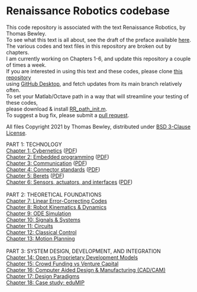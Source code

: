 # Renaissance Robotics codebase
This code repository is associated with the text Renaissance Robotics, by Thomas Bewley.<BR>
To see what this text is all about, see the draft of the preface available <a href="https://github.com/tbewley/RR/blob/main/RR_chap00.pdf">here</a>.<BR>
The various codes and text files in this repository are broken out by chapters.<BR>
I am currently working on Chapters 1-6, and update this repository a couple of times a week.<BR>
If you are interested in using this text and these codes, please clone <a href="https://github.com/tbewley/RR">this repository</a><BR>
using <a href="https://desktop.github.com/">GitHub Desktop</a>, and fetch updates from its main branch relatively often.<BR>
To set your Matlab/Octave path in a way that will streamline your testing of these codes,<BR>
please download & install <a href="https://github.com/tbewley/RR/blob/main/RR_path_init.m">RR_path_init.m</a>.<BR>
To suggest a bug fix, please submit a <a href="https://docs.github.com/en/github/collaborating-with-issues-and-pull-requests/about-pull-requests">pull request</a>.
  
All files Copyright 2021 by Thomas Bewley, distributed under <a href="https://github.com/tbewley/RR/blob/main/LICENSE">BSD 3-Clause License</a>.

PART 1: TECHNOLOGY<BR>
<a href="https://github.com/tbewley/RR/tree/main/chap01">Chapter 1: Cybernetics</a> (<a href="https://github.com/tbewley/RR/blob/main/RR_chap01.pdf">PDF</a>)<BR>
<a href="https://github.com/tbewley/RR/tree/main/chap02">Chapter 2: Embedded programming</a> (<a href="https://github.com/tbewley/RR/blob/main/RR_chap02.pdf">PDF</a>)<BR>
<a href="https://github.com/tbewley/RR/tree/main/chap03">Chapter 3: Communication</a> (<a href="https://github.com/tbewley/RR/blob/main/RR_chap03.pdf">PDF</a>)<BR>
<a href="https://github.com/tbewley/RR/tree/main/chap04">Chapter 4: Connector standards</a> (<a href="https://github.com/tbewley/RR/blob/main/RR_chap04.pdf">PDF</a>)<BR>
<a href="https://github.com/tbewley/RR/tree/main/chap05">Chapter 5: Berets</a> (<a href="https://github.com/tbewley/RR/blob/main/RR_chap05.pdf">PDF</a>)<BR>
<a href="https://github.com/tbewley/RR/tree/main/chap06">Chapter 6: Sensors, actuators, and interfaces</a> (<a href="https://github.com/tbewley/RR/blob/main/RR_chap05.pdf">PDF</a>)<BR>
<BR>
PART 2: THEORETICAL FOUNDATIONS<BR>
<a href="https://github.com/tbewley/RR/tree/main/chap07">Chapter 7: Linear Error-Correcting Codes</a><BR>
<a href="https://github.com/tbewley/RR/tree/main/chap08">Chapter 8: Robot Kinematics & Dynamics</a><BR>
<a href="https://github.com/tbewley/RR/tree/main/chap09">Chapter 9: ODE Simulation</a><BR>
<a href="https://github.com/tbewley/RR/tree/main/chap10">Chapter 10: Signals & Systems</a><BR>
<a href="https://github.com/tbewley/RR/tree/main/chap11">Chapter 11: Circuits</a><BR>
<a href="https://github.com/tbewley/RR/tree/main/chap12">Chapter 12: Classical Control</a><BR>
<a href="https://github.com/tbewley/RR/tree/main/chap13">Chapter 13: Motion Planning</a><BR>
<BR>
PART 3: SYSTEM DESIGN, DEVELOPMENT, AND INTEGRATION<BR>
<a href="https://github.com/tbewley/RR/tree/main/chap14">Chapter 14: Open vs Proprietary Development Models</a><BR>
<a href="https://github.com/tbewley/RR/tree/main/chap15">Chapter 15: Crowd Funding vs Venture Capital</a><BR>
<a href="https://github.com/tbewley/RR/tree/main/chap16">Chapter 16: Computer Aided Design & Manufacturing (CAD/CAM)</a><BR>
<a href="https://github.com/tbewley/RR/tree/main/chap17">Chapter 17: Design Paradigms</a><BR>
<a href="https://github.com/tbewley/RR/tree/main/chap18">Chapter 18: Case study: eduMIP</a><BR>
